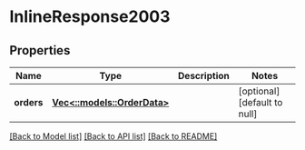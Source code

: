 # InlineResponse2003

## Properties
Name | Type | Description | Notes
------------ | ------------- | ------------- | -------------
**orders** | [**Vec<::models::OrderData>**](order-data.md) |  | [optional] [default to null]

[[Back to Model list]](../README.md#documentation-for-models) [[Back to API list]](../README.md#documentation-for-api-endpoints) [[Back to README]](../README.md)


